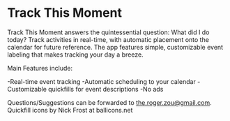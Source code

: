 Track This Moment
===============

Track This Moment answers the quintessential question: What did I do today? Track activities in real-time, with automatic placement onto the calendar for future reference. The app features simple, customizable event labeling that makes tracking your day a breeze.

Main Features include:

-Real-time event tracking
-Automatic scheduling to your calendar
-Customizable quickfills for event descriptions
-No ads

Questions/Suggestions can be forwarded to the.roger.zou@gmail.com.
Quickfill icons by Nick Frost at ballicons.net
